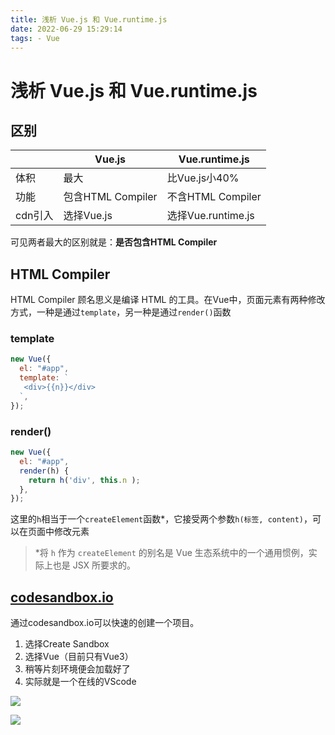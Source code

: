```yaml
---
title: 浅析 Vue.js 和 Vue.runtime.js
date: 2022-06-29 15:29:14
tags: - Vue
---
```


# 浅析 Vue.js 和 Vue.runtime.js

## 区别

|         | Vue.js            | Vue.runtime.js     |
| ------- | ----------------- | ------------------ |
| 体积    | 最大              | 比Vue.js小40%      |
| 功能    | 包含HTML Compiler | 不含HTML Compiler  |
| cdn引入 | 选择Vue.js        | 选择Vue.runtime.js |

可见两者最大的区别就是：**是否包含HTML Compiler**

## HTML Compiler

HTML Compiler 顾名思义是编译 HTML 的工具。在Vue中，页面元素有两种修改方式，一种是通过`template`，另一种是通过`render()`函数

### template

```javascript
new Vue({
  el: "#app",
  template: `
   <div>{{n}}</div>
  `,
});
```

### render()

```javascript
new Vue({
  el: "#app",
  render(h) {
    return h('div', this.n );
  },
});
```

这里的`h`相当于一个`createElement`函数*，它接受两个参数`h(标签, content)`，可以在页面中修改元素

> *将 `h` 作为 `createElement` 的别名是 Vue 生态系统中的一个通用惯例，实际上也是 JSX 所要求的。

## [codesandbox.io](http://codesandbox.io)

通过codesandbox.io可以快速的创建一个项目。

1.  选择Create Sandbox
1.  选择Vue（目前只有Vue3）
1.  稍等片刻环境便会加载好了
1.  实际就是一个在线的VScode

![](https://img.bald3r.wang/img/20220630165243.png)

![](https://img.bald3r.wang/img/20220630165154.png)